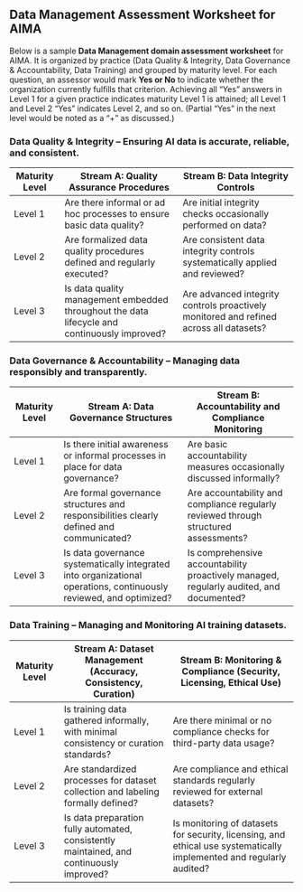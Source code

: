 ## Data Management Assessment Worksheet for AIMA

Below is a sample **Data Management domain assessment worksheet** for AIMA. It is organized by practice (Data Quality & Integrity, Data Governance & Accountability, Data Training) and grouped by maturity level. For each question, an assessor would mark **Yes or No** to indicate whether the organization currently fulfills that criterion. Achieving all “Yes” answers in Level 1 for a given practice indicates maturity Level 1 is attained; all Level 1 and Level 2 “Yes” indicates Level 2, and so on. (Partial “Yes” in the next level would be noted as a “+” as discussed.)

### Data Quality & Integrity – Ensuring AI data is accurate, reliable, and consistent.

| Maturity Level | Stream A: Quality Assurance Procedures                                                       | Stream B: Data Integrity Controls                                                      |
| -------------- | -------------------------------------------------------------------------------------------- | -------------------------------------------------------------------------------------- |
| Level 1        | Are there informal or ad hoc processes to ensure basic data quality?                         | Are initial integrity checks occasionally performed on data?                           |
| Level 2        | Are formalized data quality procedures defined and regularly executed?                       | Are consistent data integrity controls systematically applied and reviewed?            |
| Level 3        | Is data quality management embedded throughout the data lifecycle and continuously improved? | Are advanced integrity controls proactively monitored and refined across all datasets? |

### Data Governance & Accountability – Managing data responsibly and transparently.

| Maturity Level | Stream A: Data Governance Structures                                                                               | Stream B: Accountability and Compliance Monitoring                                      |
| -------------- | ------------------------------------------------------------------------------------------------------------------ | --------------------------------------------------------------------------------------- |
| Level 1        | Is there initial awareness or informal processes in place for data governance?                                     | Are basic accountability measures occasionally discussed informally?                    |
| Level 2        | Are formal governance structures and responsibilities clearly defined and communicated?                            | Are accountability and compliance regularly reviewed through structured assessments?    |
| Level 3        | Is data governance systematically integrated into organizational operations, continuously reviewed, and optimized? | Is comprehensive accountability proactively managed, regularly audited, and documented? |

### Data Training – Managing and Monitoring AI training datasets.

| Maturity Level | Stream A: Dataset Management (Accuracy, Consistency, Curation)                           | Stream B: Monitoring & Compliance (Security, Licensing, Ethical Use)                                                 |
| -------------- | ---------------------------------------------------------------------------------------- | -------------------------------------------------------------------------------------------------------------------- |
| Level 1        | Is training data gathered informally, with minimal consistency or curation standards?    | Are there minimal or no compliance checks for third-party data usage?                                                |
| Level 2        | Are standardized processes for dataset collection and labeling formally defined?         | Are compliance and ethical standards regularly reviewed for external datasets?                                       |
| Level 3        | Is data preparation fully automated, consistently maintained, and continuously improved? | Is monitoring of datasets for security, licensing, and ethical use systematically implemented and regularly audited? |


